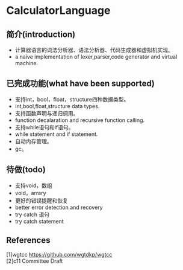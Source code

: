# CalculatorLanguage
## 简介(introduction)
+ 计算器语言的词法分析器、语法分析器、代码生成器和虚拟机实现。  
+ a naive implementation of lexer,parser,code generator and virtual machine.
## 已完成功能(what have been supported)
+ 支持int，bool，float，structure四种数据类型。  
+ int,bool,float,structure data types.  
+ 支持函数声明与递归调用。  
+ function decalaration and recursive function calling.  
+ 支持while语句和if语句。  
+ while statement and if statement.  
+ 自动内存管理。  
+ gc。  

## 待做(todo)
+ 支持void，数组
+ void，arrary
+ 更好的错误提醒和恢复
+ better error detection and recovery
+ try catch 语句
+ try catch statement
## References
[1]wgtcc https://github.com/wgtdkp/wgtcc  
[2]c11 Committee Draft  
